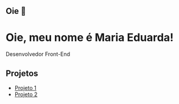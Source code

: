 ## Oie 👋
<!DOCTYPE html>
<html lang="pt-br">
<head>
  <meta charset="UTF-8">
  <title>Meu Portfólio</title>
</head>
<body>
  <h1>Oie, meu nome é Maria Eduarda!</h1>
  <p>Desenvolvedor Front-End</p>
  <h2>Projetos</h2>
  <ul>
    <li><a href="https://github.com/seunome/projeto1">Projeto 1</a></li>
    <li><a href="https://github.com/seunome/projeto2">Projeto 2</a></li>
  </ul>
</body>
</html>
